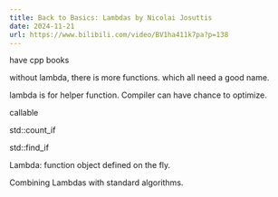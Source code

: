 ```yaml
---
title: Back to Basics: Lambdas by Nicolai Josuttis
date: 2024-11-21
url: https://www.bilibili.com/video/BV1ha411k7pa?p=138
---
```


have cpp books

without lambda, there is more functions. which all need a good name.

lambda is for helper function. Compiler can have chance to optimize.

callable

std::count_if

std::find_if

Lambda: function object defined on the fly.

Combining Lambdas with standard algorithms.
